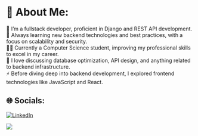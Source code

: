 # 💫 About Me:
💼 I’m a fullstack developer, proficient in Django and REST API development.<br>🌱 Always learning new backend technologies and best practices, with a focus on scalability and security.<br>👨‍🎓 Currently a Computer Science student, improving my professional skills to excel in my career.<br>💬 I love discussing database optimization, API design, and anything related to backend infrastructure.<br>⚡ Before diving deep into backend development, I explored frontend technologies like JavaScript and React.<br>


## 🌐 Socials:
[![LinkedIn](https://img.shields.io/badge/LinkedIn-%230077B5.svg?logo=linkedin&logoColor=white)](https://linkedin.com/in/romeo-manoela-5ba088282) 

[![](https://visitcount.itsvg.in/api?id=RomeoManoela&icon=0&color=0)](https://visitcount.itsvg.in)

<!-- Proudly created with GPRM ( https://gprm.itsvg.in ) -->
